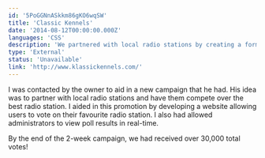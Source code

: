 ```yaml
---
id: '5PoGGNnASkkm86gKO6wqSW'
title: 'Classic Kennels'
date: '2014-08-12T00:00:00.000Z'
languages: 'CSS'
description: 'We partnered with local radio stations by creating a form for listeners to vote for their favourite radio stations.'
type: 'External'
status: 'Unavailable'
link: 'http://www.klassickennels.com/'
---
```


I was contacted by the owner to aid in a new campaign that he had. His idea was to partner with local radio stations and have them compete over the best radio station. I aided in this promotion by developing a website allowing users to vote on their favourite radio station. I also had allowed administrators to view poll results in real-time.

By the end of the 2-week campaign, we had received over 30,000 total votes!
